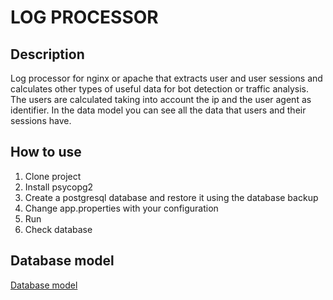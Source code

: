 # LOG PROCESSOR

## Description

Log processor for nginx or apache that extracts user and user sessions and calculates other types of useful data for bot detection or traffic analysis. The users are calculated taking into account the ip and the user agent as identifier. In the data model you can see all the data that users and their sessions have.

## How to use

1. Clone project
2. Install psycopg2
3. Create a postgresql database and restore it using the database backup
4. Change app.properties with your configuration
5. Run 
6. Check database

## Database model

[Database model](https://imgur.com/gallery/j1xi9y3)